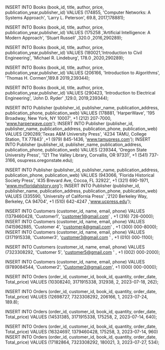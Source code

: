 INSERT INTO Books (book_id, title, author, price, publication_year,publisher_id) 
VALUES  (174855,	'Computer Networks: A Systems Approach',	'Larry L. Peterson',	69.8,	2017,178881);

INSERT INTO Books (book_id, title, author, price, publication_year,publisher_id) 
VALUES  (175258	,'Artificial Intelligence: A Modern Approach',	'Stuart Russell'	,320.0	,2016,290289);

INSERT INTO Books (book_id, title, author, price, publication_year,publisher_id) 
VALUES    (180021,'Introduction to Civil Engineering',	'Michael R. Lindeburg',	178.0	,2020,290289);

INSERT INTO Books (book_id, title, author, price, publication_year,publisher_id) 
VALUES     (206166,	'Introduction to Algorithms',	'Thomas H. Cormen',189.8	2019,239344);

INSERT INTO Books (book_id, title, author, price, publication_year,publisher_id) 
VALUES   (290423,	'Introduction to Electrical Engineering',	'John D. Ryder'	,129.0,	2019,239344);

INSERT INTO Publisher (publisher_id, publisher_name, publication_address, publication_phone, publication_web) VALUES (178881,	'HarperWave',	'195 Broadway, New York, NY 10007',	+1 (212) 207-7000,	'www.harperwave.com');
INSERT INTO Publisher (publisher_id, publisher_name, publication_address, publication_phone, publication_web) VALUES (290289,'Texas A&M University Press',	'4234 TAMU, College Station, TX 77843'	,+1 (979) 845-1436,	'www.tamupress.com');
INSERT INTO Publisher (publisher_id, publisher_name, publication_address, publication_phone, publication_web) VALUES (239344,	'Oregon State University Press',	'121 The Valley Library, Corvallis, OR 97331',	+1 (541) 737-3166,	osupress.oregonstate.edu);

INSERT INTO Publisher (publisher_id, publisher_name, publication_address, publication_phone, publication_web) VALUES (943066,	'Florida Historical Society Press',	'435 Brevard Ave, Cocoa, FL 32922',	+1 (321) 690-1971,	'www.myfloridahistory.org');
INSERT INTO Publisher (publisher_id, publisher_name, publication_address, publication_phone, publication_web) VALUES (335590,	'University of California Press'	,'2120 Berkeley Way, Berkeley, CA 94704',	+1 (510) 642-4247	,'www.ucpress.edu');

INSERT INTO Customers (customer_id, name, email, phone) VALUES (1379460428,	'Customer1',	'customer1@gmail.com' ,	+1 (316) 726-0000);	
INSERT INTO Customers (customer_id, name, email, phone) VALUES (1415962885,	'Customer 4',	'customer4@gmail.com'	 ,            +1 (300) 000-8000);
INSERT INTO Customers (customer_id, name, email, phone) VALUES (3171915338,	'Customer3',	'customer3@gmail.com	'  ,            +1 (010) 000-1100);

INSERT INTO Customers (customer_id, name, email, phone) VALUES (7323308292,	'Customer 5',	'customer5@gmail.com	'   ,           +1 (002) 000-2000);

INSERT INTO Customers (customer_id, name, email, phone) VALUES (9789084544,	'Customer2',	'Customer2@gmail.com',	+1 (000) 000-0000);

INSERT INTO Orders (order_id, customer_id, book_id, quantity, order_date, Total_price) VALUES (10308240,	3171915338,	312938,	2,	2023-07-18,	262);

INSERT INTO Orders (order_id, customer_id, book_id, quantity, order_date, Total_price) VALUES (12698727,	7323308292,	206166,	1,	2023-07-24,	189.8);

INSERT INTO Orders (order_id, customer_id, book_id, quantity, order_date, Total_price) VALUES (14531385, 3171915338,	175258,	2,	2023-07-14,	640);

INSERT INTO Orders (order_id, customer_id, book_id, quantity, order_date, Total_price) VALUES (16324697,	1379460428,	175258,	3,	2023-07-14,	960)
INSERT INTO Orders (order_id, customer_id, book_id, quantity, order_date, Total_price) VALUES (17182864,	7323308292,	180021,	3,	2023-07-27,	534);

